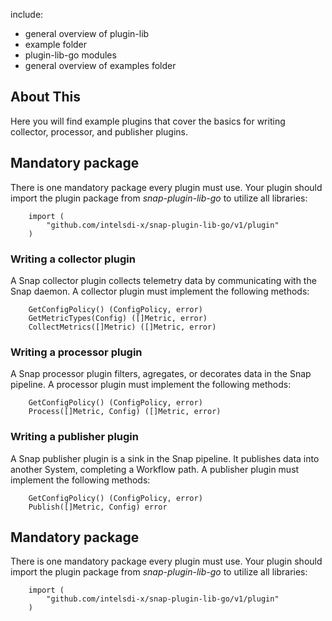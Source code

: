 

include:
* general overview of plugin-lib
* example folder
* plugin-lib-go modules
* general overview of examples folder


## About This
Here you will find example plugins that cover the basics for writing collector, processor, and publisher plugins.

## Mandatory package

There is one mandatory package every plugin must use. Your plugin should import the plugin package from *snap-plugin-lib-go* to utilize all libraries:

```
	import (
		"github.com/intelsdi-x/snap-plugin-lib-go/v1/plugin"
	)
```

### Writing a collector plugin
A Snap collector plugin collects telemetry data by communicating with the Snap daemon. A collector plugin must implement the following methods:

```    
	GetConfigPolicy() (ConfigPolicy, error)
    GetMetricTypes(Config) ([]Metric, error)
    CollectMetrics([]Metric) ([]Metric, error)
```

### Writing a processor plugin
A Snap processor plugin filters, agregates, or decorates data in the Snap pipeline. A processor plugin must implement the following methods:

```
	GetConfigPolicy() (ConfigPolicy, error)
    Process([]Metric, Config) ([]Metric, error)
```

### Writing a publisher plugin
A Snap publisher plugin is a sink in the Snap pipeline.  It publishes data into another System, completing a Workflow path. A publisher plugin must implement the following methods:

```
	GetConfigPolicy() (ConfigPolicy, error)
    Publish([]Metric, Config) error
```



## Mandatory package

There is one mandatory package every plugin must use. Your plugin should import the plugin package from *snap-plugin-lib-go* to utilize all libraries:

```
	import (
		"github.com/intelsdi-x/snap-plugin-lib-go/v1/plugin"
	)
```















